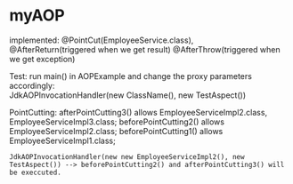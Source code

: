 # myAOP

implemented:
  @PointCut(EmployeeService.class), \
  @AfterReturn(triggered when we get result)
  @AfterThrow(triggered when we get exception)

Test:
  run main() in AOPExample and change the proxy parameters accordingly:  
  JdkAOPInvocationHandler(new ClassName(), new TestAspect())

  PointCutting: 
    afterPointCutting3() allows EmployeeServiceImpl2.class, EmployeeServiceImpl3.class;
    beforePointCutting2() allows EmployeeServiceImpl2.class;
    beforePointCutting1() allows EmployeeServiceImpl1.class;
    
    JdkAOPInvocationHandler(new new EmployeeServiceImpl2(), new TestAspect()) --> beforePointCutting2() and afterPointCutting3() will be execcuted.
